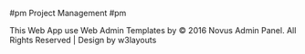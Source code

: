 #pm
Project Management
#pm


This Web App use Web Admin Templates by 
© 2016 Novus Admin Panel. All Rights Reserved | Design by w3layouts
